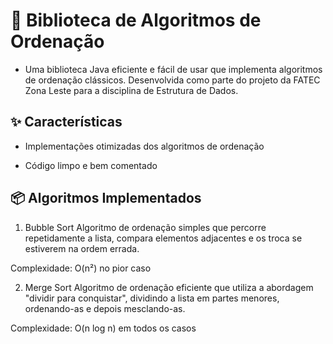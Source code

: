 # 🔄 Biblioteca de Algoritmos de Ordenação

- Uma biblioteca Java eficiente e fácil de usar que implementa algoritmos de ordenação clássicos. Desenvolvida como parte do projeto da FATEC Zona Leste para a disciplina de Estrutura de Dados.

## ✨ Características
- Implementações otimizadas dos algoritmos de ordenação

- Código limpo e bem comentado

## 📦 Algoritmos Implementados
1. Bubble Sort
Algoritmo de ordenação simples que percorre repetidamente a lista, compara elementos adjacentes e os troca se estiverem na ordem errada.

Complexidade: O(n²) no pior caso

2. Merge Sort
Algoritmo de ordenação eficiente que utiliza a abordagem "dividir para conquistar", dividindo a lista em partes menores, ordenando-as e depois mesclando-as.

Complexidade: O(n log n) em todos os casos
